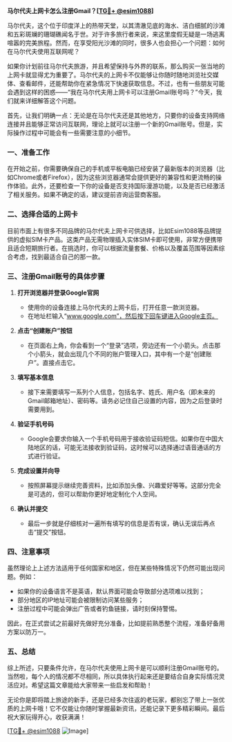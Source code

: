 **马尔代夫上网卡怎么注册Gmail？[[TG💪+ @esim1088](https://t.me/s/esim1088)]**

马尔代夫，这个位于印度洋上的热带天堂，以其清澈见底的海水、洁白细腻的沙滩和五彩斑斓的珊瑚礁闻名于世。对于许多旅行者来说，来这里度假无疑是一场逃离喧嚣的完美旅程。然而，在享受阳光沙滩的同时，很多人也会担心一个问题：如何在马尔代夫使用互联网呢？

如果你计划前往马尔代夫旅游，并且希望保持与外界的联系，那么购买一张当地的上网卡就显得尤为重要了。马尔代夫的上网卡不仅能够让你随时随地浏览社交媒体、查看邮件，还能帮助你在紧急情况下快速获取信息。不过，也有一些朋友可能会遇到这样的困惑——“我在马尔代夫用上网卡可以注册Gmail账号吗？”今天，我们就来详细解答这个问题。

首先，让我们明确一点：无论是在马尔代夫还是其他地方，只要你的设备支持网络连接并且能够正常访问互联网，理论上就可以注册一个新的Gmail账号。但是，实际操作过程中可能会有一些需要注意的小细节。

### **一、准备工作**

在开始之前，你需要确保自己的手机或平板电脑已经安装了最新版本的浏览器（比如Chrome或者Firefox），因为这些浏览器通常会提供更好的兼容性和更流畅的操作体验。此外，还要检查一下你的设备是否支持国际漫游功能，以及是否已经激活了相关服务。如果不确定的话，建议提前咨询运营商客服。

### **二、选择合适的上网卡**

目前市面上有很多不同品牌的马尔代夫上网卡可供选择，比如Esim1088等品牌提供的虚拟SIM卡产品。这类产品无需物理插入实体SIM卡即可使用，非常方便携带且适合短期旅行者。在挑选时，你可以根据流量套餐、价格以及覆盖范围等因素综合考虑，找到最适合自己的那一款。

### **三、注册Gmail账号的具体步骤**

1. **打开浏览器并登录Google官网**
   - 使用你的设备连接上马尔代夫的上网卡后，打开任意一款浏览器。
   - 在地址栏输入“www.google.com”，然后按下回车键进入Google主页。

2. **点击“创建账户”按钮**
   - 在页面右上角，你会看到一个“登录”选项，旁边还有一个小箭头。点击那个小箭头，就会出现几个不同的账户管理入口，其中有一个是“创建账户”。直接点击它。

3. **填写基本信息**
   - 接下来需要填写一系列个人信息，包括名字、姓氏、用户名（即未来的Gmail邮箱地址）、密码等。请务必记住自己设置的内容，因为之后登录时需要用到。

4. **验证手机号码**
   - Google会要求你输入一个手机号码用于接收验证码短信。如果你在中国大陆地区的话，可能无法接收到验证码，这时候可以选择通过语音通话的方式进行验证。

5. **完成设置并向导**
   - 按照屏幕提示继续完善资料，比如添加头像、兴趣爱好等等。这部分完全是可选的，但可以帮助你更好地定制化个人空间。

6. **确认并提交**
   - 最后一步就是仔细核对一遍所有填写的信息是否有误，确认无误后再点击“提交”按钮。

### **四、注意事项**

虽然理论上上述方法适用于任何国家和地区，但在某些特殊情况下仍然可能出现问题。例如：
- 如果你的设备语言不是英语，默认界面可能会导致部分选项难以找到；
- 部分地区的IP地址可能会被限制访问某些服务；
- 注册过程中可能会弹出广告或者钓鱼链接，请时刻保持警惕。

因此，在正式尝试之前最好先做好充分准备，比如提前熟悉整个流程，准备好备用方案以防万一。

### **五、总结**

综上所述，只要条件允许，在马尔代夫使用上网卡是可以顺利注册Gmail账号的。当然啦，每个人的情况都不尽相同，所以具体执行起来还是要结合自身实际情况灵活应对。希望这篇文章能给大家带来一些启发和帮助！

无论你是即将踏上旅途的新手，还是已经多次往返的老玩家，都别忘了带上一张优质的上网卡哦！它不仅能让你随时掌握最新资讯，还能记录下更多精彩瞬间。最后祝大家玩得开心，收获满满！

[[TG💪+ @esim1088](https://t.me/s/esim1088) ![Image](https://i.postimg.cc/4NQfJmqS/Snipaste-2025-05-13-00-14-12.png)]